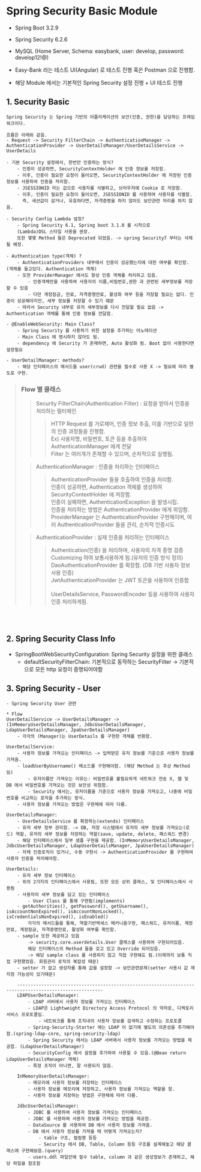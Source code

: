 # Spring Security Basic Module

- Spring Boot 3.2.9
- Spring Security 6.2.6
- MySQL (Home Server, Schema: easybank, user: develop, password: develop12!@)

- Easy-Bank 라는 테스트 UI(Angular) 로 테스트 진행 혹은 Postman 으로 진행함.
- 해당 Module 에서는 기본적인 Spring Security 설정 진행 + UI 테스트 진행

## 1. Security Basic
```TEXT
Spring Security 는 Spring 기반의 어플리케이션의 보안(인증, 권한)을 담당하는 프레임워크이다.

흐름은 아래와 같음.
- Request -> Security FilterChain -> AuthenticationManager -> AuthenticationProvider -> UserDetailsManager/UserDetailsService -> UserDetails

- 기본 Security 설정에서, 한번만 인증하는 방식? 
    - 인증이 성공하면, SecurityContextHolder 에 인증 정보를 저장함.
    - 이후, 인증이 필요한 요청이 들어오면, SecurityContextHolder 에 저장된 인증 정보를 사용하여 인증을 처리함.
    - JSESSIONID 라는 값으로 사용자를 식별하고, 브라우저에 Cookie 로 저장함. 
    - 이후, 인증이 필요한 요청이 들어오면, JSESSIONID 를 사용하여 사용자를 식별함.
      즉, 세션값이 같거나, 유효하다면, 자격증명을 하지 않아도 보안관련 처리를 하지 않음.
      
- Security Config Lambda 설정? 
    - Spring Security 6.1, Spring boot 3.1.0 를 시작으로
    (Lambda)DSL 스타일 사용을 권장.
    또한 몇몇 Method 들은 Deprecated 되었음. -> spring Security7 부터는 삭제될 예정.

- Authentication type(객체) ?
    - AuthenticationProviders 내부에서 인증이 성공했는지에 대한 여부를 확인함.(객체를 들고있다. Authentication 객체)
    - 또한 ProviderManager 에서도 항상 인증 객체를 처리하고 있음.
        - 인증객체만을 사용하여 사용자의 이름,비밀번호,권한 과 관련된 세부정보를 저장할 수 있음
        - 다만 계정잠금, 만료, 자격증명만료, 활성화 여부 등을 저장할 필요는 없다. 인증이 성공해야지만, 세부 정보를 저장할 수 있기 떄문
    - 따라서 Security 내부로 유저 세부정보를 다시 전달할 필요 없음 -> Authentication 객체를 통해 인증 정보를 전달함.
   
- @EnableWebSecurity: Main Class? 
    - Spring Security 를 사용하기 위한 설정을 추가하는 어노테이션
    - Main Class 에 명시하지 않아도 됨.
    - dependency 에 Security 가 존재하면, Auto 활성화 됨. Boot 없이 사용한다면 설정필요
    
- UserDetailManager: methods? 
    - 해당 인터페이스의 메서드들 user(crud) 관련을 필수로 사용 X -> 필요에 따라 별도로 구현.
```

> ### Flow 별 클래스
>> Security FilterChain(Authentication Filter) : 요청을 받아서 인증을 처리하는 필터체인
>>> HTTP Request 를 가로채어, 인증 정보 추출, 이를 기반으로 일련의 인증 과정들을 진행함.<br/>
>>> Ex) 사용자명, 비밀번호, 토큰 등을 추출하여 AuthenticationManager 에게 전달<br/>
>>> Filter 는 여러개가 존재할 수 있으며, 순차적으로 실행됨.
>> 
> 
>> AuthenticationManager : 인증을 처리하는 인터페이스
>>> AuthenticationProvider 들을 호출하여 인증을 처리함.<br/>
>>> 인증이 성공하면, Authentication 객체를 생성하여 SecurityContextHolder 에 저장함.<br/>
>>> 인증이 실패하면, AuthenticationException 을 발생시킴.<br/>
>>> 인증을 처리하는 방법은 AuthenticationProvider 에게 위임함.<br/>
>>> ProviderManager 는 AuthenticationProvider 구현체이며, 여러 AuthenticationProvider 들을 관리, 순차적 인증시도
>> 
>
>> AuthenticationProvider : 실제 인증을 처리하는 인터페이스
>>> Authentication(인증) 을 처리하며, 사용자의 자격 증명 검증 </br>
>>> Customizing 하여 보통사용하게 됨.(유저의 인증 방식 정의) </br>
>>> DaoAuthenticationProvider 를 확장함. (DB 기반 사용자 정보 사용 인증)</br>
>>> JwtAuthenticationProvider 는 JWT 토큰을 사용하여 인증함 </br></br>
>>> UserDetailsService, PasswordEncoder 등을 사용하여 사용자 인증 처리하게됨.

<br/><br/>

## 2. Spring Security Class Info

- SpringBootWebSecurityConfiguration: Spring Security 설정을 위한 클래스
    - defaultSecurityFilterChain: 기본적으로 동작하는 SecurityFilter -> 기본적으로 모든 http 요청이 증명되어야함


## 3. Spring Security - User 
```TEXT
- Spring Security User 관련 

* Flow
UserDetailService -> UserDetailsManager -> (InMemoryUserDetailsManager, JdbcUserDetailsManager, LdapUserDetailsManager, JpaUserDetailsManager)
    - 각각의 (Manager)는 UserDetails 를 구현한 객체를 반환함.

UserDetailService: 
    - 사용자 정보를 가져오는 인터페이스 -> 입력받은 유저 정보를 기준으로 사용자 정보를 가져옴.
    - loadUserByUsername() 메소드를 구현해야함. (해당 Method 는 추상 Method 임)
        - 유저이름만 가져오는 이유는: 비밀번호를 불필요하게 네트워크 전송 X, 웹 및 DB 에서 비밀번호를 가져오는 것은 보안상 위험함.
        - Security 에서는, 유저이름을 기준으로 사용자 정보를 가져오고, 나중에 비밀번호를 비교하는 로직을 추가하는 방식.
    - 사용자 정보를 가져오는 방법은 구현체에 따라 다름.
    
UserDetailsManager:
    - UserDetailsService 를 확장하는(extends) 인터페이스
    - 유저 세부 정부 관리함. -> DB, 저장 시스템에서 유저의 세부 정보를 가져오는(로드) 역할, 유저의 세부 정보를 저장하는 역할(save, update, delete, 패스워드 변경)
    - 해당 인터페이스에서 일부 샘플 구현을 제공함. (InMemoryUserDetailsManager, JdbcUserDetailsManager, LdapUserDetailsManager, JpaUserDetailsManager)
    - 자체 인증로직이 있거나, 수동 구현시 -> AuthenticationProvider 를 구현하여 사용자 인증을 처리해야함.
    
UserDetails: 
    - 유저 세부 정보 인터페이스
    - 위의 2가지의 인터페이스에서 사용됨, 또한 모든 상위 클래스, 및 인터페이스에서 사용됨
    - 사용자의 세부 정보를 담고 있는 인터페이스
        - User Class 를 통해 구현됨(implements)
    - getAuthorities(), getPassword(), getUsername(), isAccountNonExpired(), isAccountNonLocked(), isCredentialsNonExpired(), isEnabled()
        각각의 메서드들을 통해, 역할기반액세스 메커니즘구현, 패스워드, 유저이름, 계정만료, 계정잠금, 자격증명만료, 활성화 여부를 확인함.
    - sample 또한 제공하고 있음
        -> security.core.userdetails.User 클래스를 사용하여 구현되어있음.
        해당 인터페이스의 Method 들을 갖고 있고 Override 되어있음.
        -> 해당 sample class 를 사용하지 않고 직접 구현해도 됨.(이제까지 보통 직접 구현했었음. 회원관리 로직의 복잡성 때문)
    - setter 가 없고 생성자를 통해 값을 설정함 -> 보안관련문제(setter 사용시 값 재지정 가능성이 있기때문)
    
    ------------------------------------------------------------------------------------------------------
    LDAPUserDetailsManager:
        - LDAP 서버에서 사용자 정보를 가져오는 인터페이스
        - LDAP은 Lightweight Directory Access Protocol 의 약자로, 디렉토리 서비스 프로토콜임.
            - 네트워크를 통해 조직내의 사용자 정보를 검색하고 수정하는 프로토콜
        - Spring-Security-Starter 에는 LDAP 이 없기에 별도의 의존성을 추가해야함.(spring-ldap-core, spring-security-ldap)
        - Spring Security 에서는 LDAP 서버에서 사용자 정보를 가져오는 방법을 제공함. (LdapUserDetailsManager)
        - SecurityConfig 에서 설정을 추가하여 사용할 수 있음.(@Bean return LdapUserDetailsManager 객체)
        - 특정 조직이 아니면, 잘 사용되지 않음.
    
    InMemoryUserDetailsManager:
        - 메모리에 사용자 정보를 저장하는 인터페이스
        - 사용자 정보를 메모리에 저장하고, 사용자 정보를 가져오는 역할을 함.
        - 사용자 정보를 저장하는 방법은 구현체에 따라 다름.
    
    JdbcUserDetailsManager:
        - JDBC 를 사용하여 사용자 정보를 가져오는 인터페이스
        - JDBC 를 사용하여 사용자 정보를 가져오는 방법을 제공함.
        - DataSource 를 사용하여 DB 에서 사용자 정보를 가져옴.
        - DB 에서 사용자 정보를 가져올 때 어떻게 가져오는지?
            - table 구조, 컬럼명 등등 
            - Security 에서 DB, Table, Column 등등 구조를 설계해놓고 해당 클래스에 구현해놨음.(query)
        - users.ddl 파일안에 필수 table, column 과 같은 생성정보가 존재하고, 해당 파일을 참조함
        

```